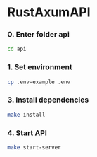 # RustAxumAPI

### 0. Enter folder api
```sh
cd api
```

### 1. Set environment
```sh
cp .env-example .env
```

### 3. Install dependencies
```sh
make install
```

### 4. Start API
```sh
make start-server
```